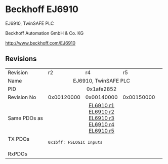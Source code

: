 # Beckhoff EJ6910

EJ6910, TwinSAFE PLC

Beckhoff Automation GmbH & Co. KG

http://www.beckhoff.com/EJ6910

## Revisions
<table>
<tr >
<td>Revision</td>
<td>r2</td>
<td>r4</td>
<td>r5</td>
</tr>
<tr >
<td>Name</td>
<td colspan=3 align="center">EJ6910, TwinSAFE PLC</td>
</tr>
<tr >
<td>PID</td>
<td colspan=3 align="center">0x1afe2852</td>
</tr>
<tr >
<td>Revision No</td>
<td>0x00120000</td>
<td>0x00140000</td>
<td>0x00150000</td>
</tr>
<tr >
<td>Same PDOs as</td>
<td colspan=3 align="center"><a href="EL6910">EL6910 r1</a><br/><a href="EL6910">EL6910 r2</a><br/><a href="EL6910">EL6910 r3</a><br/><a href="EL6910">EL6910 r4</a><br/><a href="EL6910">EL6910 r5</a></td>
</tr>
<tr class="txpdo pdosection">
<td rowspan=1 valign=top>TX PDOs</td>
<td colspan=3 align="left"><pre>0x1bff: FSLOGIC Inputs</pre></td>
<td></td>
</tr>
<tr >
<td>RxPDOs</td>
<td colspan=3 align="left"></td>
</tr>
</table>
